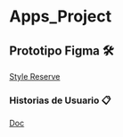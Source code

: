 # Apps_Project

## Prototipo Figma  🛠️
[Style Reserve](https://www.figma.com/file/Lfj5CDdOgm28IyiJbMEvnL/Style-Reserve?node-id=0%3A1)
### Historias de Usuario 📋
[Doc](https://docs.google.com/document/d/149-rJS5VYywgrHxEF-zFuMJZ6JqNFTgCrTuNCSzconA/edit)

